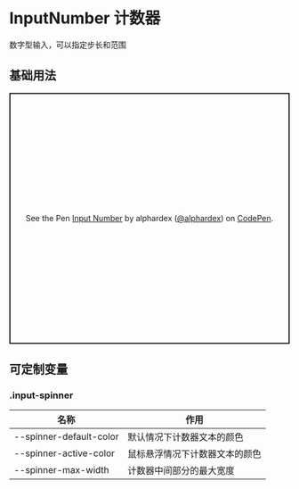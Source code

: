 # InputNumber 计数器

数字型输入，可以指定步长和范围

## 基础用法

<p class="codepen" data-height="450" data-theme-id="dark" data-default-tab="result" data-user="alphardex" data-slug-hash="JjYBpWL" style="height: 450px; box-sizing: border-box; display: flex; align-items: center; justify-content: center; border: 2px solid; margin: 1em 0; padding: 1em;" data-pen-title="Input Number">
  <span>See the Pen <a href="https://codepen.io/alphardex/pen/JjYBpWL">
  Input Number</a> by alphardex (<a href="https://codepen.io/alphardex">@alphardex</a>)
  on <a href="https://codepen.io">CodePen</a>.</span>
</p>
<script async src="https://static.codepen.io/assets/embed/ei.js"></script>

## 可定制变量

### .input-spinner

| 名称                    | 作用                           |
| ----------------------- | ------------------------------ |
| --spinner-default-color | 默认情况下计数器文本的颜色     |
| --spinner-active-color  | 鼠标悬浮情况下计数器文本的颜色 |
| --spinner-max-width     | 计数器中间部分的最大宽度       |
